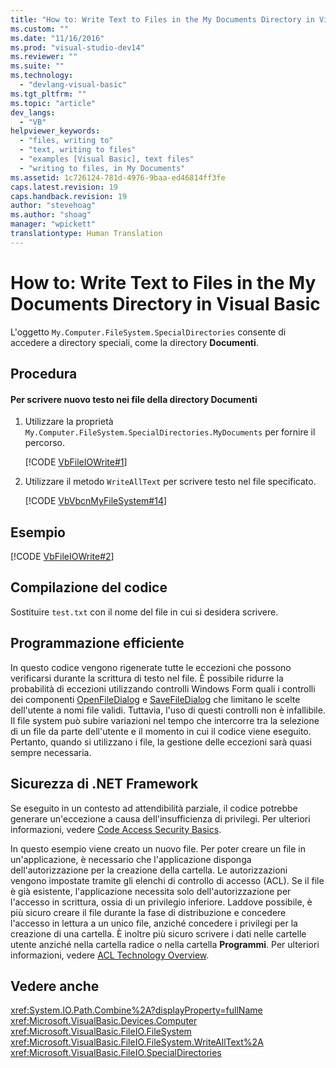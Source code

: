 ```yaml
---
title: "How to: Write Text to Files in the My Documents Directory in Visual Basic | Microsoft Docs"
ms.custom: ""
ms.date: "11/16/2016"
ms.prod: "visual-studio-dev14"
ms.reviewer: ""
ms.suite: ""
ms.technology: 
  - "devlang-visual-basic"
ms.tgt_pltfrm: ""
ms.topic: "article"
dev_langs: 
  - "VB"
helpviewer_keywords: 
  - "files, writing to"
  - "text, writing to files"
  - "examples [Visual Basic], text files"
  - "writing to files, in My Documents"
ms.assetid: 1c726124-781d-4976-9baa-ed46814ff3fe
caps.latest.revision: 19
caps.handback.revision: 19
author: "stevehoag"
ms.author: "shoag"
manager: "wpickett"
translationtype: Human Translation
---
```

# How to: Write Text to Files in the My Documents Directory in Visual Basic
L'oggetto `My.Computer.FileSystem.SpecialDirectories` consente di accedere a directory speciali, come la directory **Documenti**.  
  
## Procedura  
  
#### Per scrivere nuovo testo nei file della directory Documenti  
  
1.  Utilizzare la proprietà `My.Computer.FileSystem.SpecialDirectories.MyDocuments` per fornire il percorso.  
  
     [!CODE [VbFileIOWrite#1](../CodeSnippet/VS_Snippets_VBCSharp/VbFileIOWrite#1)]  
  
2.  Utilizzare il metodo `WriteAllText` per scrivere testo nel file specificato.  
  
     [!CODE [VbVbcnMyFileSystem#14](../CodeSnippet/VS_Snippets_VBCSharp/VbVbcnMyFileSystem#14)]  
  
## Esempio  
 [!CODE [VbFileIOWrite#2](../CodeSnippet/VS_Snippets_VBCSharp/VbFileIOWrite#2)]  
  
## Compilazione del codice  
 Sostituire `test.txt` con il nome del file in cui si desidera scrivere.  
  
## Programmazione efficiente  
 In questo codice vengono rigenerate tutte le eccezioni che possono verificarsi durante la scrittura di testo nel file.  È possibile ridurre la probabilità di eccezioni utilizzando controlli Windows Form quali i controlli dei componenti [OpenFileDialog](../Topic/OpenFileDialog%20Component%20\(Windows%20Forms\).md) e [SaveFileDialog](../Topic/SaveFileDialog%20Component%20\(Windows%20Forms\).md) che limitano le scelte dell'utente a nomi file validi.  Tuttavia, l'uso di questi controlli non è infallibile.  Il file system può subire variazioni nel tempo che intercorre tra la selezione di un file da parte dell'utente e il momento in cui il codice viene eseguito.  Pertanto, quando si utilizzano i file, la gestione delle eccezioni sarà quasi sempre necessaria.  
  
## Sicurezza di .NET Framework  
 Se eseguito in un contesto ad attendibilità parziale, il codice potrebbe generare un'eccezione a causa dell'insufficienza di privilegi.  Per ulteriori informazioni, vedere [Code Access Security Basics](../Topic/Code%20Access%20Security%20Basics.md).  
  
 In questo esempio viene creato un nuovo file.  Per poter creare un file in un'applicazione, è necessario che l'applicazione disponga dell'autorizzazione per la creazione della cartella.  Le autorizzazioni vengono impostate tramite gli elenchi di controllo di accesso \(ACL\).  Se il file è già esistente, l'applicazione necessita solo dell'autorizzazione per l'accesso in scrittura, ossia di un privilegio inferiore.  Laddove possibile, è più sicuro creare il file durante la fase di distribuzione e concedere l'accesso in lettura a un unico file, anziché concedere i privilegi per la creazione di una cartella.  È inoltre più sicuro scrivere i dati nelle cartelle utente anziché nella cartella radice o nella cartella **Programmi**.  Per ulteriori informazioni, vedere [ACL Technology Overview](http://msdn.microsoft.com/it-it/06fbf66d-6f02-4378-b863-b2f12e349045).  
  
## Vedere anche  
 <xref:System.IO.Path.Combine%2A?displayProperty=fullName>   
 <xref:Microsoft.VisualBasic.Devices.Computer>   
 <xref:Microsoft.VisualBasic.FileIO.FileSystem>   
 <xref:Microsoft.VisualBasic.FileIO.FileSystem.WriteAllText%2A>   
 <xref:Microsoft.VisualBasic.FileIO.SpecialDirectories>